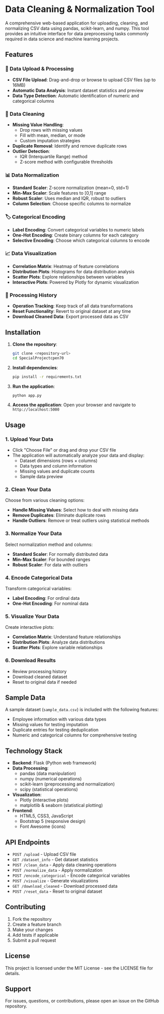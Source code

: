 # Data Cleaning & Normalization Tool

A comprehensive web-based application for uploading, cleaning, and normalizing CSV data using pandas, scikit-learn, and numpy. This tool provides an intuitive interface for data preprocessing tasks commonly required in data science and machine learning projects.

## Features

### 🔄 Data Upload & Processing
- **CSV File Upload**: Drag-and-drop or browse to upload CSV files (up to 16MB)
- **Automatic Data Analysis**: Instant dataset statistics and preview
- **Data Type Detection**: Automatic identification of numeric and categorical columns

### 🧹 Data Cleaning
- **Missing Value Handling**: 
  - Drop rows with missing values
  - Fill with mean, median, or mode
  - Custom imputation strategies
- **Duplicate Removal**: Identify and remove duplicate rows
- **Outlier Detection**: 
  - IQR (Interquartile Range) method
  - Z-score method with configurable thresholds

### 📊 Data Normalization
- **Standard Scaler**: Z-score normalization (mean=0, std=1)
- **Min-Max Scaler**: Scale features to [0,1] range
- **Robust Scaler**: Uses median and IQR, robust to outliers
- **Column Selection**: Choose specific columns to normalize

### 🏷️ Categorical Encoding
- **Label Encoding**: Convert categorical variables to numeric labels
- **One-Hot Encoding**: Create binary columns for each category
- **Selective Encoding**: Choose which categorical columns to encode

### 📈 Data Visualization
- **Correlation Matrix**: Heatmap of feature correlations
- **Distribution Plots**: Histograms for data distribution analysis
- **Scatter Plots**: Explore relationships between variables
- **Interactive Plots**: Powered by Plotly for dynamic visualization

### 📝 Processing History
- **Operation Tracking**: Keep track of all data transformations
- **Reset Functionality**: Revert to original dataset at any time
- **Download Cleaned Data**: Export processed data as CSV

## Installation

1. **Clone the repository**:
   ```bash
   git clone <repository-url>
   cd SpecialProjectcpen70
   ```

2. **Install dependencies**:
   ```bash
   pip install -r requirements.txt
   ```

3. **Run the application**:
   ```bash
   python app.py
   ```

4. **Access the application**:
   Open your browser and navigate to `http://localhost:5000`

## Usage

### 1. Upload Your Data
- Click "Choose File" or drag and drop your CSV file
- The application will automatically analyze your data and display:
  - Dataset dimensions (rows × columns)
  - Data types and column information
  - Missing values and duplicate counts
  - Sample data preview

### 2. Clean Your Data
Choose from various cleaning options:
- **Handle Missing Values**: Select how to deal with missing data
- **Remove Duplicates**: Eliminate duplicate rows
- **Handle Outliers**: Remove or treat outliers using statistical methods

### 3. Normalize Your Data
Select normalization method and columns:
- **Standard Scaler**: For normally distributed data
- **Min-Max Scaler**: For bounded ranges
- **Robust Scaler**: For data with outliers

### 4. Encode Categorical Data
Transform categorical variables:
- **Label Encoding**: For ordinal data
- **One-Hot Encoding**: For nominal data

### 5. Visualize Your Data
Create interactive plots:
- **Correlation Matrix**: Understand feature relationships
- **Distribution Plots**: Analyze data distributions
- **Scatter Plots**: Explore variable relationships

### 6. Download Results
- Review processing history
- Download cleaned dataset
- Reset to original data if needed

## Sample Data

A sample dataset (`sample_data.csv`) is included with the following features:
- Employee information with various data types
- Missing values for testing imputation
- Duplicate entries for testing deduplication
- Numeric and categorical columns for comprehensive testing

## Technology Stack

- **Backend**: Flask (Python web framework)
- **Data Processing**: 
  - pandas (data manipulation)
  - numpy (numerical operations)
  - scikit-learn (preprocessing and normalization)
  - scipy (statistical operations)
- **Visualization**: 
  - Plotly (interactive plots)
  - matplotlib & seaborn (statistical plotting)
- **Frontend**: 
  - HTML5, CSS3, JavaScript
  - Bootstrap 5 (responsive design)
  - Font Awesome (icons)

## API Endpoints

- `POST /upload` - Upload CSV file
- `GET /dataset_info` - Get dataset statistics
- `POST /clean_data` - Apply data cleaning operations
- `POST /normalize_data` - Apply normalization
- `POST /encode_categorical` - Encode categorical variables
- `POST /visualize` - Generate visualizations
- `GET /download_cleaned` - Download processed data
- `POST /reset_data` - Reset to original dataset

## Contributing

1. Fork the repository
2. Create a feature branch
3. Make your changes
4. Add tests if applicable
5. Submit a pull request

## License

This project is licensed under the MIT License - see the LICENSE file for details.

## Support

For issues, questions, or contributions, please open an issue on the GitHub repository.